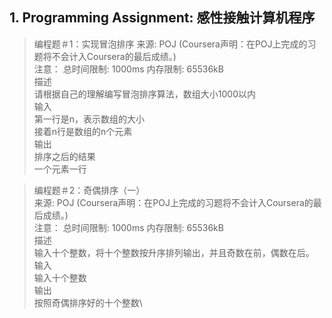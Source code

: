 ## 1. Programming Assignment: 感性接触计算机程序

>编程题＃1：实现冒泡排序
来源: POJ (Coursera声明：在POJ上完成的习题将不会计入Coursera的最后成绩。) \
>注意： 总时间限制: 1000ms 内存限制: 65536kB \
>描述\
>请根据自己的理解编写冒泡排序算法，数组大小1000以内\
>输入\
>第一行是n，表示数组的大小\
>接着n行是数组的n个元素\
>输出\
>排序之后的结果\
>一个元素一行

>编程题＃2：奇偶排序（一）\
>来源: POJ (Coursera声明：在POJ上完成的习题将不会计入Coursera的最后成绩。)\
>注意： 总时间限制: 1000ms 内存限制: 65536kB\
>描述\
>输入十个整数，将十个整数按升序排列输出，并且奇数在前，偶数在后。\
>输入\
>输入十个整数\
>输出\
>按照奇偶排序好的十个整数\